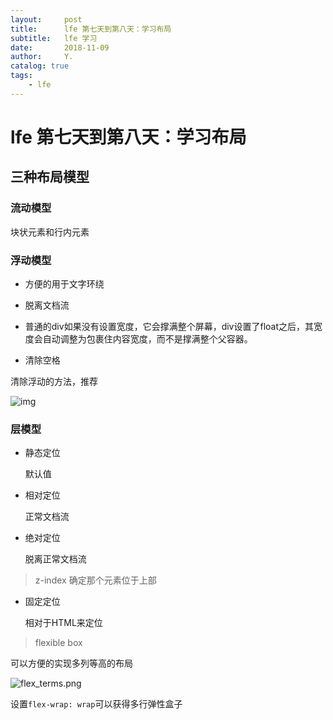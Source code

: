 ```yaml
---
layout:     post
title:      lfe 第七天到第八天：学习布局
subtitle:   lfe 学习
date:       2018-11-09
author:     Y.
catalog: true
tags:
    - lfe  
---
```


# lfe 第七天到第八天：学习布局

## 三种布局模型 

### 流动模型  
块状元素和行内元素  

### 浮动模型

* 方便的用于文字环绕

* 脱离文档流
* 普通的div如果没有设置宽度，它会撑满整个屏幕，div设置了float之后，其宽度会自动调整为包裹住内容宽度，而不是撑满整个父容器。
* 清除空格

清除浮动的方法，推荐

![img](https://images0.cnblogs.com/blog2015/138012/201503/050820563529176.png)

### 层模型
* 静态定位

  默认值

* 相对定位

  正常文档流

* 绝对定位

  脱离正常文档流

>  z-index 确定那个元素位于上部

* 固定定位

  相对于HTML来定位

> flexible box

可以方便的实现多列等高的布局

![flex_terms.png](https://developer.mozilla.org/files/3739/flex_terms.png)

设置`flex-wrap: wrap`可以获得多行弹性盒子
